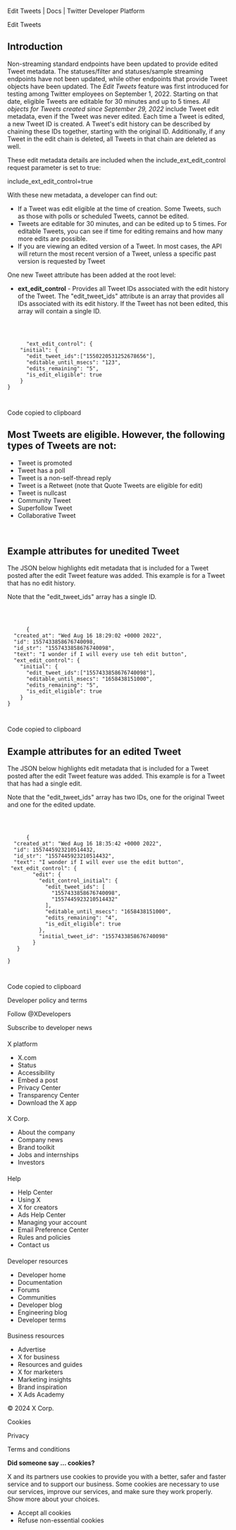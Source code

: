 



Edit Tweets | Docs | Twitter Developer Platform 





































































































Edit Tweets



Introduction
------------


Non-streaming standard endpoints have been updated to provide edited Tweet metadata. The statuses/filter and statuses/sample streaming endpoints have not been updated, while other endpoints that provide Tweet objects have been updated. The *Edit Tweets* feature was first introduced for testing among Twitter employees on September 1, 2022. Starting on that date, eligible Tweets are editable for 30 minutes and up to 5 times. *All objects for Tweets created since September 29, 2022* include Tweet edit metadata, even if the Tweet was never edited. Each time a Tweet is edited, a new Tweet ID is created. A Tweet's edit history can be described by chaining these IDs together, starting with the original ID. Additionally, if any Tweet in the edit chain is deleted, all Tweets in that chain are deleted as well. 


These edit metadata details are included when the include\_ext\_edit\_control request parameter is set to true: 


include\_ext\_edit\_control=true


With these new metadata, a developer can find out:  




* If a Tweet was edit eligible at the time of creation. Some Tweets, such as those with polls or scheduled Tweets, cannot be edited.
* Tweets are editable for 30 minutes, and can be edited up to 5 times. For editable Tweets, you can see if time for editing remains and how many more edits are possible.
* If you are viewing an edited version of a Tweet. In most cases, the API will return the most recent version of a Tweet, unless a specific past version is requested by Tweet


One new Tweet attribute has been added at the root level:


* **ext\_edit\_control** - Provides all Tweet IDs associated with the edit history of the Tweet. The "edit\_tweet\_ids" attribute is an array that provides all IDs associated with its edit history. If the Tweet has not been edited, this array will contain a single ID.


 












```

      "ext_edit_control": {
	"initial": {
	  "edit_tweet_ids":["1550220531252678656"], 
	  "editable_until_msecs": "123",
	  "edits_remaining": "5",
	  "is_edit_eligible": true
	}
}

    
```





Code copied to clipboard








Most Tweets are eligible. However, the following types of Tweets are not:
-------------------------------------------------------------------------


* Tweet is promoted
* Tweet has a poll
* Tweet is a non-self-thread reply
* Tweet is a Retweet (note that Quote Tweets are eligible for edit)
* Tweet is nullcast
* Community Tweet
* Superfollow Tweet
* Collaborative Tweet


 


Example attributes for unedited Tweet
-------------------------------------


The JSON below highlights edit metadata that is included for a Tweet posted after the edit Tweet feature was added. This example is for a Tweet that has no edit history. 


Note that the "edit\_tweet\_ids" array has a single ID. 


 












```

      {
  "created_at": "Wed Aug 16 18:29:02 +0000 2022",
  "id": 1557433858676740098,
  "id_str": "1557433858676740098",
  "text": "I wonder if I will every use teh edit button",
  "ext_edit_control": {
	"initial": {
	  "edit_tweet_ids":["1557433858676740098"], 
	  "editable_until_msecs": "1658438151000",
	  "edits_remaining": "5",
	  "is_edit_eligible": true
	}
}

    
```





Code copied to clipboard








Example attributes for an edited Tweet
--------------------------------------


The JSON below highlights edit metadata that is included for a Tweet posted after the edit Tweet feature was added. This example is for a Tweet that has had a single edit. 


Note that the "edit\_tweet\_ids" array has two IDs, one for the original Tweet and one for the edited update. 


 












```

      {
  "created_at": "Wed Aug 16 18:35:42 +0000 2022",
  "id": 1557445923210514432,
  "id_str": "1557445923210514432",
  "text": "I wonder if I will ever use the edit button",
 "ext_edit_control": {
        "edit": {
          "edit_control_initial": {
            "edit_tweet_ids": [
              "1557433858676740098",
              "1557445923210514432"
            ],
            "editable_until_msecs": "1658438151000",
            "edits_remaining": "4",
            "is_edit_eligible": true
          },
          "initial_tweet_id": "1557433858676740098"
        }
   }

}

    
```





Code copied to clipboard





















Developer policy and terms


Follow @XDevelopers


Subscribe to developer news












#### 
 X platform


* X.com
* Status
* Accessibility
* Embed a post
* Privacy Center
* Transparency Center
* Download the X app




#### 
 X Corp.


* About the company
* Company news
* Brand toolkit
* Jobs and internships
* Investors




#### 
 Help


* Help Center
* Using X
* X for creators
* Ads Help Center
* Managing your account
* Email Preference Center
* Rules and policies
* Contact us




#### 
 Developer resources


* Developer home
* Documentation
* Forums
* Communities
* Developer blog
* Engineering blog
* Developer terms




#### 
 Business resources


* Advertise
* X for business
* Resources and guides
* X for marketers
* Marketing insights
* Brand inspiration
* X Ads Academy









 © 2024 X Corp.
 


Cookies


Privacy


Terms and conditions






















**Did someone say … cookies?**  
  


 X and its partners use cookies to provide you with a better, safer and
 faster service and to support our business. Some cookies are necessary to use
 our services, improve our services, and make sure they work properly.
 Show more about your choices.


 




* Accept all cookies
* Refuse non-essential cookies















